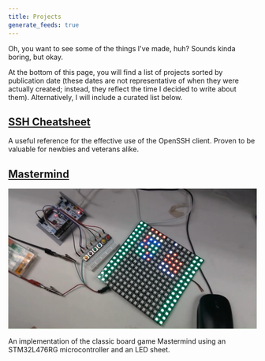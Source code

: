 ```yaml
---
title: Projects
generate_feeds: true
---
```


Oh, you want to see some of the things I've made, huh?
Sounds kinda boring, but okay.

At the bottom of this page,
you will find a list of projects
sorted by publication date
(these dates are not representative
of when they were actually created;
instead, they reflect the time
I decided to write about them).
Alternatively, I will include
a curated list below.

## [SSH Cheatsheet](@/projects/2024-10-06.ssh-cheatsheet.md)

A useful reference
for the effective use
of the OpenSSH client.
Proven to be valuable
for newbies and veterans alike.

## [Mastermind](@/projects/2024-02-12.mastermind.md)

![A completed game of Mastermind](/images/projects/microcontroller-success.jpg)

An implementation of the classic board game Mastermind
using an STM32L476RG microcontroller
and an LED sheet.
